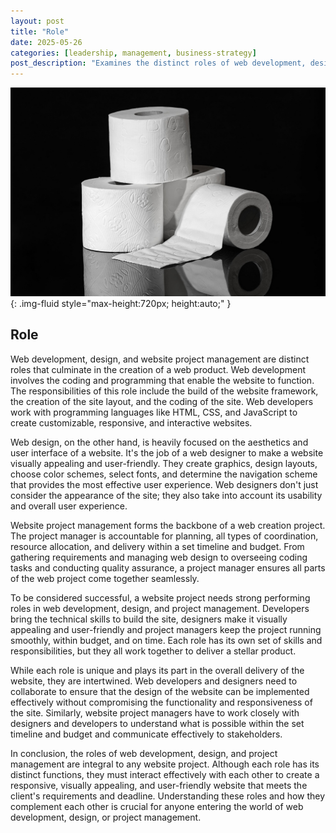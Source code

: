 ```yaml
---
layout: post
title: "Role"
date: 2025-05-26
categories: [leadership, management, business-strategy]
post_description: "Examines the distinct roles of web development, design, and project management, and how their collaboration leads to successful website projects."
---
```


![Image](/assets/g6c1a955cb64f517ed53152f633816b539d9118bc5f6d1fd399ffaeeaa8c3ae138c8153ac30b7ef6676d4c90bbe27cb2e9820469b3d6a983f207c20a3a875f229_1280.jpg){: .img-fluid style="max-height:720px; height:auto;" }

## Role

Web development, design, and website project management are distinct roles that culminate in the creation of a web product. Web development involves the coding and programming that enable the website to function. The responsibilities of this role include the build of the website framework, the creation of the site layout, and the coding of the site. Web developers work with programming languages like HTML, CSS, and JavaScript to create customizable, responsive, and interactive websites.

Web design, on the other hand, is heavily focused on the aesthetics and user interface of a website. It's the job of a web designer to make a website visually appealing and user-friendly. They create graphics, design layouts, choose color schemes, select fonts, and determine the navigation scheme that provides the most effective user experience. Web designers don't just consider the appearance of the site; they also take into account its usability and overall user experience.

Website project management forms the backbone of a web creation project. The project manager is accountable for planning, all types of coordination, resource allocation, and delivery within a set timeline and budget. From gathering requirements and managing web design to overseeing coding tasks and conducting quality assurance, a project manager ensures all parts of the web project come together seamlessly.

To be considered successful, a website project needs strong performing roles in web development, design, and project management. Developers bring the technical skills to build the site, designers make it visually appealing and user-friendly and project managers keep the project running smoothly, within budget, and on time. Each role has its own set of skills and responsibilities, but they all work together to deliver a stellar product.

While each role is unique and plays its part in the overall delivery of the website, they are intertwined. Web developers and designers need to collaborate to ensure that the design of the website can be implemented effectively without compromising the functionality and responsiveness of the site. Similarly, website project managers have to work closely with designers and developers to understand what is possible within the set timeline and budget and communicate effectively to stakeholders.

In conclusion, the roles of web development, design, and project management are integral to any website project. Although each role has its distinct functions, they must interact effectively with each other to create a responsive, visually appealing, and user-friendly website that meets the client's requirements and deadline. Understanding these roles and how they complement each other is crucial for anyone entering the world of web development, design, or project management.
